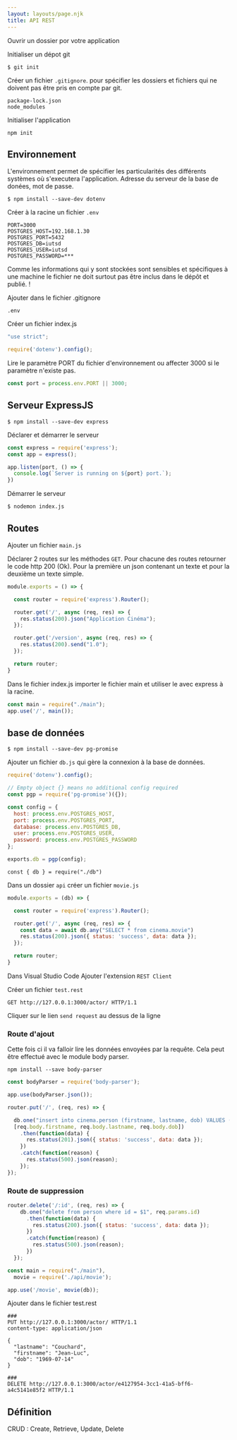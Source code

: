 ```yaml
---
layout: layouts/page.njk
title: API REST
---
```


Ouvrir un dossier por votre application

Initialiser un dépot git

```shell-session
$ git init
```

Créer un fichier `.gitignore`. pour spécifier les dossiers et fichiers qui ne doivent pas être pris en compte par git.

```
package-lock.json
node_modules
```

Initialiser l'application

```
npm init
```

## Environnement

L'environnement permet de spécifier les particularités des différents systèmes où s'executera l'application.
Adresse du serveur de la base de donées, mot de passe.

```shell-session
$ npm install --save-dev dotenv
```

Créer à la racine un fichier `.env`

```
PORT=3000
POSTGRES_HOST=192.168.1.30
POSTGRES_PORT=5432
POSTGRES_DB=iutsd
POSTGRES_USER=iutsd
POSTGRES_PASSWORD=***
```

Comme les informations qui y sont stockées sont sensibles et spécifiques à une machine le fichier ne doit surtout pas être inclus dans le dépôt et publié. !

Ajouter dans le fichier .gitignore

```
.env
```

Créer un fichier index.js

```javascript
"use strict";

require('dotenv').config();
```

Lire le paramètre PORT du fichier d'environnement ou affecter 3000 si le paramètre n'existe pas.

```javascript
const port = process.env.PORT || 3000;
```

## Serveur ExpressJS

```shell-session
$ npm install --save-dev express
```

Déclarer et démarrer le serveur

```javascript
const express = require('express');
const app = express();

app.listen(port, () => {
  console.log(`Server is running on ${port} port.`);
})
```

Démarrer le serveur

```shell-session
$ nodemon index.js
```

## Routes

Ajouter un fichier `main.js`

Déclarer 2 routes sur les méthodes `GET`. Pour chacune des routes retourner le code http 200 (Ok). Pour la première un json contenant un texte et pour la deuxième un texte simple.

```javascript
module.exports = () => {

  const router = require('express').Router();

  router.get('/', async (req, res) => {
    res.status(200).json("Application Cinéma");
  });

  router.get('/version', async (req, res) => {
    res.status(200).send("1.0");
  });

  return router;
}
```

Dans le fichier index.js importer le fichier main et utiliser le avec express à la racine.

```javascript
const main = require("./main");
app.use('/', main());
```

## base de données

```shell-session
$ npm install --save-dev pg-promise
```

Ajouter un fichier `db.js` qui gère la connexion à la base de données.

```javascript
require('dotenv').config();

// Empty object {} means no additional config required
const pgp = require('pg-promise')({});

const config = {
  host: process.env.POSTGRES_HOST,
  port: process.env.POSTGRES_PORT,
  database: process.env.POSTGRES_DB,
  user: process.env.POSTGRES_USER,
  password: process.env.POSTGRES_PASSWORD
};

exports.db = pgp(config);
```

```
const { db } = require("./db")
```


Dans un dossier `api` créer un fichier `movie.js`

```javascript
module.exports = (db) => {

  const router = require('express').Router();

  router.get('/', async (req, res) => {
    const data = await db.any("SELECT * from cinema.movie")
    res.status(200).json({ status: 'success', data: data });
  });

  return router;
}
```

Dans Visual Studio Code Ajouter l'extension `REST Client`

Créer un fichier `test.rest`

```
GET http://127.0.0.1:3000/actor/ HTTP/1.1
```

Cliquer sur le lien `send request` au dessus de la ligne

### Route d'ajout

Cette fois ci il va falloir lire les données envoyées par la requête. Cela peut être effectué avec le module body parser.

```shell-session
npm install --save body-parser
```

```javascript
const bodyParser = require('body-parser');

app.use(bodyParser.json());
```

```javascript
router.put('/', (req, res) => {

  db.one("insert into cinema.person (firstname, lastname, dob) VALUES ($1, $2, $3) RETURNING id",
  [req.body.firstname, req.body.lastname, req.body.dob])
    .then(function(data) {
      res.status(201).json({ status: 'success', data: data });
    })
    .catch(function(reason) {
      res.status(500).json(reason);
    });
});
```

### Route de suppression

```javascript
router.delete('/:id', (req, res) => {
    db.one("delete from person where id = $1", req.params.id)
      .then(function(data) {
        res.status(200).json({ status: 'success', data: data });
      })
      .catch(function(reason) {
        res.status(500).json(reason);
      })
  });
```


```javascript
const main = require("./main"),
  movie = require('./api/movie');

app.use('/movie', movie(db));
```

Ajouter dans le fichier test.rest

```
###
PUT http://127.0.0.1:3000/actor/ HTTP/1.1
content-type: application/json

{
  "lastname": "Couchard",
  "firstname": "Jean-Luc",
  "dob": "1969-07-14"
}

###
DELETE http://127.0.0.1:3000/actor/e4127954-3cc1-41a5-bff6-a4c5141e85f2 HTTP/1.1

```

## Définition

CRUD
: Create, Retrieve, Update, Delete
